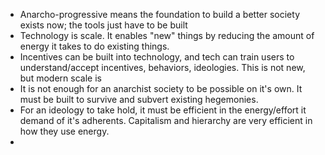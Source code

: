 * Anarcho-progressive means the foundation to build a better society exists now; the tools just have to be built
* Technology is scale. It enables "new" things by reducing the amount of energy it takes to do existing things.
* Incentives can be built into technology, and tech can train users to understand/accept incentives, behaviors, ideologies. This is not new, but modern scale is
* It is not enough for an anarchist society to be possible on it's own. It must be built to survive and subvert existing hegemonies.
* For an ideology to take hold, it must be efficient in the energy/effort it demand of it's adherents. Capitalism and hierarchy are very efficient in how they use energy.
* 